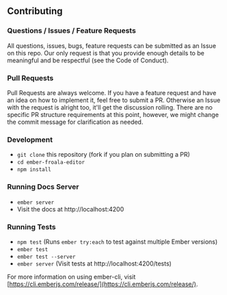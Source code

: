 Contributing
------------------------------------------------------------------------------

### Questions / Issues / Feature Requests

All questions, issues, bugs, feature requests can be submitted as an Issue on
this repo. Our only request is that you provide enough details to be meaningful
and be respectful (see the Code of Conduct).

### Pull Requests

Pull Requests are always welcome. If you have a feature request and have an
idea on how to implement it, feel free to submit a PR. Otherwise an Issue with
the request is alright too, it'll get the discussion rolling. There are no
specific PR structure requirements at this point, however, we might change the
commit message for clarification as needed.


### Development

* `git clone` this repository (fork if you plan on submitting a PR)
* `cd ember-froala-editor`
* `npm install`


### Running Docs Server

* `ember server`
* Visit the docs at http://localhost:4200


### Running Tests

* `npm test` (Runs `ember try:each` to test against multiple Ember versions)
* `ember test`
* `ember test --server`
* `ember server` (Visit tests at http://localhost:4200/tests)


For more information on using ember-cli, visit 
[https://cli.emberjs.com/release/](https://cli.emberjs.com/release/).
